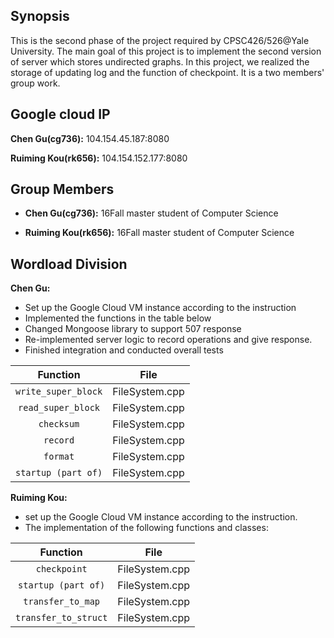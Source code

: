 ## Synopsis

This is the second phase of the project required by CPSC426/526@Yale University. The main goal of this project is to implement the second version of server which stores undirected graphs. In this project, we realized the storage of updating log and the function of checkpoint. It is a two members' group work.

## Google cloud IP
**Chen Gu(cg736):** 104.154.45.187:8080

**Ruiming Kou(rk656):** 104.154.152.177:8080


## Group Members

- **Chen Gu(cg736):** 16Fall master student of Computer Science

- **Ruiming Kou(rk656):** 16Fall master student of Computer Science

## Wordload Division

**Chen Gu:**

- Set up the Google Cloud VM instance according to the instruction
- Implemented the functions in the table below
- Changed Mongoose library to support 507 response
- Re-implemented server logic to record operations and give response.
- Finished integration and conducted overall tests

| Function      	        | File            	|
|:---------------:	      |:------------:   	|
| `write_super_block`    	| FileSystem.cpp  	|
| `read_super_block`    	| FileSystem.cpp  	|
| `checksum`    	          | FileSystem.cpp  	|
| `record`    	          | FileSystem.cpp  	|
| `format`    	          | FileSystem.cpp  	|
| `startup (part of)`    	| FileSystem.cpp  	|



**Ruiming Kou:**
- set up the Google Cloud VM instance according to the instruction.
- The implementation of the following functions and classes:

| Function      	        | File       	      |
|:---------------:	      |:------------:	    |
| `checkpoint`    	      | FileSystem.cpp  	|
| `startup (part of)`   	| FileSystem.cpp  	|
| `transfer_to_map`      	| FileSystem.cpp  	|
| `transfer_to_struct`    | FileSystem.cpp  	|
